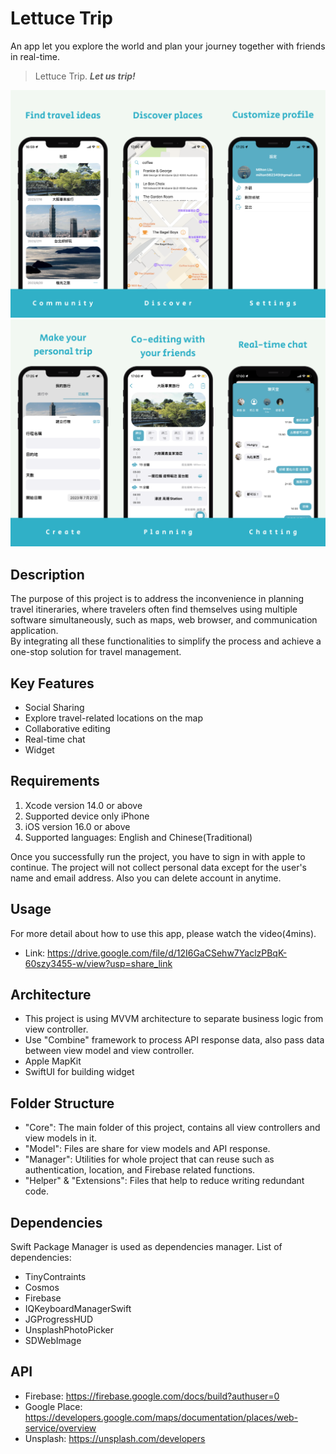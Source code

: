 # Lettuce Trip
An app let you explore the world and plan your journey together with friends in real-time.
> Lettuce Trip. ***Let us trip!***
<img src="https://github.com/milton0526/LettuceTrip/blob/main/CoverImages/Discover.png">
<img src="https://github.com/milton0526/LettuceTrip/blob/main/CoverImages/Editing.png">

## Description
The purpose of this project is to address the inconvenience in planning travel itineraries, where travelers often find themselves using multiple software simultaneously, such as maps, web browser, and communication application.   
By integrating all these functionalities to simplify the process and achieve a one-stop solution for travel management.

## Key Features
- Social Sharing
- Explore travel-related locations on the map
- Collaborative editing
- Real-time chat
- Widget

## Requirements
1. Xcode version 14.0 or above
2. Supported device only iPhone
3. iOS version 16.0 or above
4. Supported languages: English and Chinese(Traditional)

Once you successfully run the project, you have to sign in with apple to continue.
The project will not collect personal data except for the user's name and email address. Also you can delete account in anytime.

## Usage
For more detail about how to use this app, please watch the video(4mins).
- Link: https://drive.google.com/file/d/12I6GaCSehw7YaclzPBqK-60szy3455-w/view?usp=share_link

## Architecture
- This project is using MVVM architecture to separate business logic from view controller.
- Use "Combine" framework to process API response data, also pass data between view model and view controller.
- Apple MapKit
- SwiftUI for building widget

## Folder Structure
- "Core": The main folder of this project, contains all view controllers and view models in it.
- "Model": Files are share for view models and API response.
- "Manager": Utilities for whole project that can reuse such as authentication, location, and Firebase related functions.
- "Helper" & "Extensions": Files that help to reduce writing redundant code.

## Dependencies
Swift Package Manager is used as dependencies manager. List of dependencies:
- TinyContraints
- Cosmos
- Firebase
- IQKeyboardManagerSwift
- JGProgressHUD
- UnsplashPhotoPicker
- SDWebImage

## API
- Firebase: https://firebase.google.com/docs/build?authuser=0
- Google Place: https://developers.google.com/maps/documentation/places/web-service/overview
- Unsplash: https://unsplash.com/developers
